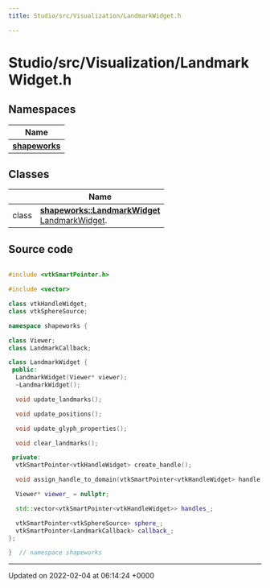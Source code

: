 ```yaml
---
title: Studio/src/Visualization/LandmarkWidget.h

---
```


# Studio/src/Visualization/LandmarkWidget.h



## Namespaces

| Name           |
| -------------- |
| **[shapeworks](../Namespaces/namespaceshapeworks.md)**  |

## Classes

|                | Name           |
| -------------- | -------------- |
| class | **[shapeworks::LandmarkWidget](../Classes/classshapeworks_1_1LandmarkWidget.md)** <br>[LandmarkWidget]().  |




## Source code

```cpp

#include <vtkSmartPointer.h>

#include <vector>

class vtkHandleWidget;
class vtkSphereSource;

namespace shapeworks {

class Viewer;
class LandmarkCallback;

class LandmarkWidget {
 public:
  LandmarkWidget(Viewer* viewer);
  ~LandmarkWidget();

  void update_landmarks();

  void update_positions();

  void update_glyph_properties();

  void clear_landmarks();

 private:
  vtkSmartPointer<vtkHandleWidget> create_handle();

  void assign_handle_to_domain(vtkSmartPointer<vtkHandleWidget> handle, int domain_id);

  Viewer* viewer_ = nullptr;

  std::vector<vtkSmartPointer<vtkHandleWidget>> handles_;

  vtkSmartPointer<vtkSphereSource> sphere_;
  vtkSmartPointer<LandmarkCallback> callback_;
};

}  // namespace shapeworks
```


-------------------------------

Updated on 2022-02-04 at 06:14:24 +0000
